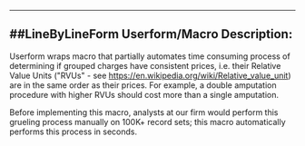 --------------------------------------------------------------------------------------------------------------------------------
##LineByLineForm Userform/Macro Description:
--------------------------------------------------------------------------------------------------------------------------------

Userform wraps macro that partially automates time consuming process of determining if grouped charges have consistent prices, i.e.
their Relative Value Units ("RVUs" - see https://en.wikipedia.org/wiki/Relative_value_unit) are in the same order as their prices. 
For example, a double amputation procedure with higher RVUs should cost more than a single amputation.

Before implementing this macro, analysts at our firm would perform this grueling process manually on 100K+ record sets; this macro
automatically performs this process in seconds.

